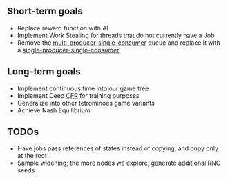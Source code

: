 ## Short-term goals

- Replace reward function with AI
- Implement Work Stealing for threads that do not currently have a Job
- Remove the [multi-producer-single-consumer](https://github.com/Donald-Rupin/mpsc_zib) queue and replace it with a [single-producer-single-consumer](https://github.com/rigtorp/SPSCQueue)


## Long-term goals

- Implement continuous time into our game tree
- Implement Deep [CFR](https://arxiv.org/pdf/1811.00164) for training purposes
- Generalize into other tetrominoes game variants
- Achieve Nash Equilibrium


## TODOs
- Have jobs pass references of states instead of copying, and copy only at the root
- Sample widening; the more nodes we explore, generate additional RNG seeds